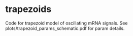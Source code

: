 # trapezoids

Code for trapezoid model of oscillating mRNA signals. See plots/trapezoid_params_schematic.pdf for param details.
